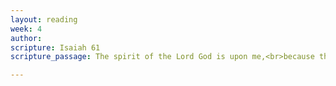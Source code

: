 ```yaml
---
layout: reading
week: 4
author:
scripture: Isaiah 61
scripture_passage: The spirit of the Lord God is upon me,<br>because the Lord has anointed me&#59;<br>he has sent me to bring good news to the oppressed,<br>to bind up the brokenhearted,<br>to proclaim liberty to the captives,<br>and release to the prisoners&#59;<br>to proclaim the year of the Lord's favor,<br>and the day of vengeance of our God&#59;<br>to comfort all who mourn&#59;<br>to provide for those who mourn in Zion—<br>to give them a garland instead of ashes,<br>the oil of gladness instead of mourning,<br>the mantle of praise instead of a faint spirit.<br>They will be called oaks of righteousness,<br>the planting of the Lord, to display his glory.<br>They shall build up the ancient ruins,<br>they shall raise up the former devastations&#59;<br>they shall repair the ruined cities,<br>the devastations of many generations.<br><br>Strangers shall stand and feed your flocks,<br>foreigners shall till your land and dress your vines;<br>but you shall be called priests of the Lord,<br>you shall be named ministers of our God&#59;<br>you shall enjoy the wealth of the nations,<br>and in their riches you shall glory.<br>Because their shame was double,<br>and dishonor was proclaimed as their lot,<br>therefore they shall possess a double portion&#59;<br>everlasting joy shall be theirs.<br><br>For I the Lord love justice,<br>I hate robbery and wrongdoing&#59;<br>I will faithfully give them their recompense,<br>and I will make an everlasting covenant with them.<br>Their descendants shall be known among the nations,<br>and their offspring among the peoples&#59;<br>all who see them shall acknowledge<br>that they are a people whom the Lord has blessed.<br>I will greatly rejoice in the Lord,<br>my whole being shall exult in my God&#59;<br>for he has clothed me with the garments of salvation,<br>he has covered me with the robe of righteousness,<br>as a bridegroom decks himself with a garland,<br>and as a bride adorns herself with her jewels.<br>For as the earth brings forth its shoots,<br>and as a garden causes what is sown in it to spring up,<br>so the Lord God will cause righteousness and praise<br>to spring up before all the nations.

---
```

